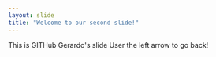 ```yaml
---
layout: slide
title: "Welcome to our second slide!"
---
```

This is GITHub Gerardo's slide
User the left arrow to go back!
